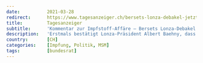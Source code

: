 ```yaml
---
date:          2021-03-28
redirect:      https://www.tagesanzeiger.ch/bersets-lonza-debakel-jetzt-braucht-es-volle-aufklaerung-451814842685
title:         Tagesanzeiger
subtitle:      'Kommentar zur Impfstoff-Affäre – Bersets Lonza-Debakel: Jetzt braucht es volle Aufklärung'
description:   'Erstmals bestätigt Lonza-Präsident Albert Baehny, dass er dem Bund die Idee einer eigenen Impfstoffproduktion unterbreitete. Er widerspricht damit dem Gesundheitsminister. Nun muss das Parlament den Fall durchleuchten.'
country:       [CH]
categories:    [Impfung, Politik, MSM]
tags:          [bundesrat]
---
```

